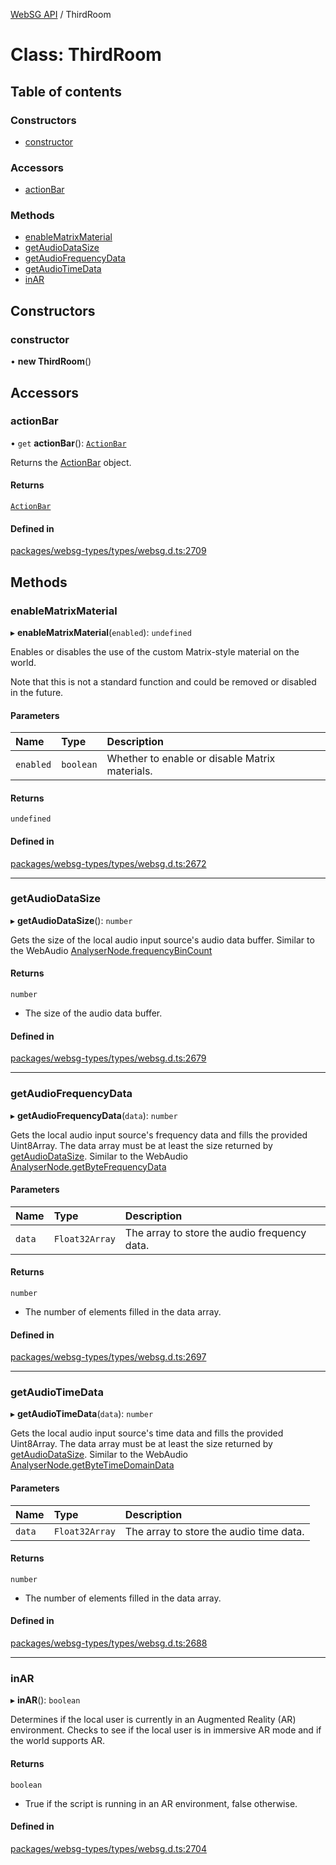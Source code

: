 [WebSG API](../README.md) / ThirdRoom

# Class: ThirdRoom

## Table of contents

### Constructors

- [constructor](ThirdRoom-1.md#constructor)

### Accessors

- [actionBar](ThirdRoom-1.md#actionbar)

### Methods

- [enableMatrixMaterial](ThirdRoom-1.md#enablematrixmaterial)
- [getAudioDataSize](ThirdRoom-1.md#getaudiodatasize)
- [getAudioFrequencyData](ThirdRoom-1.md#getaudiofrequencydata)
- [getAudioTimeData](ThirdRoom-1.md#getaudiotimedata)
- [inAR](ThirdRoom-1.md#inar)

## Constructors

### constructor

• **new ThirdRoom**()

## Accessors

### actionBar

• `get` **actionBar**(): [`ActionBar`](ThirdRoom.ActionBar.md)

Returns the [ActionBar](ThirdRoom.ActionBar.md) object.

#### Returns

[`ActionBar`](ThirdRoom.ActionBar.md)

#### Defined in

[packages/websg-types/types/websg.d.ts:2709](https://github.com/thirdroom/thirdroom/blob/972fa72b/packages/websg-types/types/websg.d.ts#L2709)

## Methods

### enableMatrixMaterial

▸ **enableMatrixMaterial**(`enabled`): `undefined`

Enables or disables the use of the custom Matrix-style material on the world.

 Note that this is not a standard function and could be removed or disabled in the future.

#### Parameters

| Name | Type | Description |
| :------ | :------ | :------ |
| `enabled` | `boolean` | Whether to enable or disable Matrix materials. |

#### Returns

`undefined`

#### Defined in

[packages/websg-types/types/websg.d.ts:2672](https://github.com/thirdroom/thirdroom/blob/972fa72b/packages/websg-types/types/websg.d.ts#L2672)

___

### getAudioDataSize

▸ **getAudioDataSize**(): `number`

Gets the size of the local audio input source's audio data buffer.
Similar to the WebAudio [AnalyserNode.frequencyBinCount](https://developer.mozilla.org/en-US/docs/Web/API/AnalyserNode/frequencyBinCount)

#### Returns

`number`

- The size of the audio data buffer.

#### Defined in

[packages/websg-types/types/websg.d.ts:2679](https://github.com/thirdroom/thirdroom/blob/972fa72b/packages/websg-types/types/websg.d.ts#L2679)

___

### getAudioFrequencyData

▸ **getAudioFrequencyData**(`data`): `number`

Gets the local audio input source's frequency data and fills the provided Uint8Array.
The data array must be at least the size returned by [getAudioDataSize](ThirdRoom-1.md#getaudiodatasize).
Similar to the WebAudio [AnalyserNode.getByteFrequencyData](https://developer.mozilla.org/en-US/docs/Web/API/AnalyserNode/getByteFrequencyData)

#### Parameters

| Name | Type | Description |
| :------ | :------ | :------ |
| `data` | `Float32Array` | The array to store the audio frequency data. |

#### Returns

`number`

- The number of elements filled in the data array.

#### Defined in

[packages/websg-types/types/websg.d.ts:2697](https://github.com/thirdroom/thirdroom/blob/972fa72b/packages/websg-types/types/websg.d.ts#L2697)

___

### getAudioTimeData

▸ **getAudioTimeData**(`data`): `number`

Gets the local audio input source's time data and fills the provided Uint8Array.
The data array must be at least the size returned by [getAudioDataSize](ThirdRoom-1.md#getaudiodatasize).
Similar to the WebAudio [AnalyserNode.getByteTimeDomainData](https://developer.mozilla.org/en-US/docs/Web/API/AnalyserNode/getByteTimeDomainData)

#### Parameters

| Name | Type | Description |
| :------ | :------ | :------ |
| `data` | `Float32Array` | The array to store the audio time data. |

#### Returns

`number`

- The number of elements filled in the data array.

#### Defined in

[packages/websg-types/types/websg.d.ts:2688](https://github.com/thirdroom/thirdroom/blob/972fa72b/packages/websg-types/types/websg.d.ts#L2688)

___

### inAR

▸ **inAR**(): `boolean`

Determines if the local user is currently in an Augmented Reality (AR) environment.
Checks to see if the local user is in immersive AR mode and if the world supports AR.

#### Returns

`boolean`

- True if the script is running in an AR environment, false otherwise.

#### Defined in

[packages/websg-types/types/websg.d.ts:2704](https://github.com/thirdroom/thirdroom/blob/972fa72b/packages/websg-types/types/websg.d.ts#L2704)
